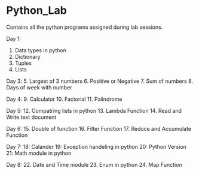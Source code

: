 # Python_Lab
Contains all the python programs assigned during lab sessions.

Day 1:
1. Data types in python  
2. Dictionary
3. Tuples
4. Lists 

Day 3:
5. Largest of 3 numbers
6. Positive or Negative
7. Sum of numbers
8. Days of week with number

Day 4:
9. Calculator
10. Factorial
11. Palindrome

Day 5:
12. Compatring lists in python
13. Lambda Function
14. Read and Write text document

Day 6:
15. Double of function
16. Filter Function
17. Reduce and Accumulate Function

Day 7:
18: Calander 
19: Exception handeling in python
20: Python Version
21: Math module in python

Day 8:
22. Date and Time module 
23. Enum in python
24. Map Function





